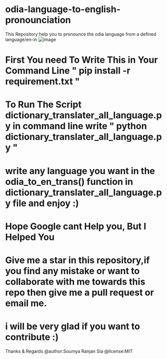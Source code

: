 # odia-language-to-english-pronounciation
This Repository help you to pronounce the odia language from a defined language/en-in
![image](https://user-images.githubusercontent.com/80354551/143094288-0419bb0f-7389-4600-8744-8b13cb85d1e0.png)
# First You need To Write This in Your Command Line " pip install -r requirement.txt " 

# To Run The Script dictionary_translater_all_language.py in command line write " python dictionary_translater_all_language.py "


# write any language you want in the odia_to_en_trans() function in dictionary_translater_all_language.py file and enjoy :)

# Hope Google cant Help you, But I Helped You




# Give me a star in this repository,if you find any mistake or want to collaborate with me towards this repo then give me a pull request or email me.

# i will be very glad if you want to contribute :)

Thanks & Regards
@author:Soumya Ranjan Sia
@license:MIT
